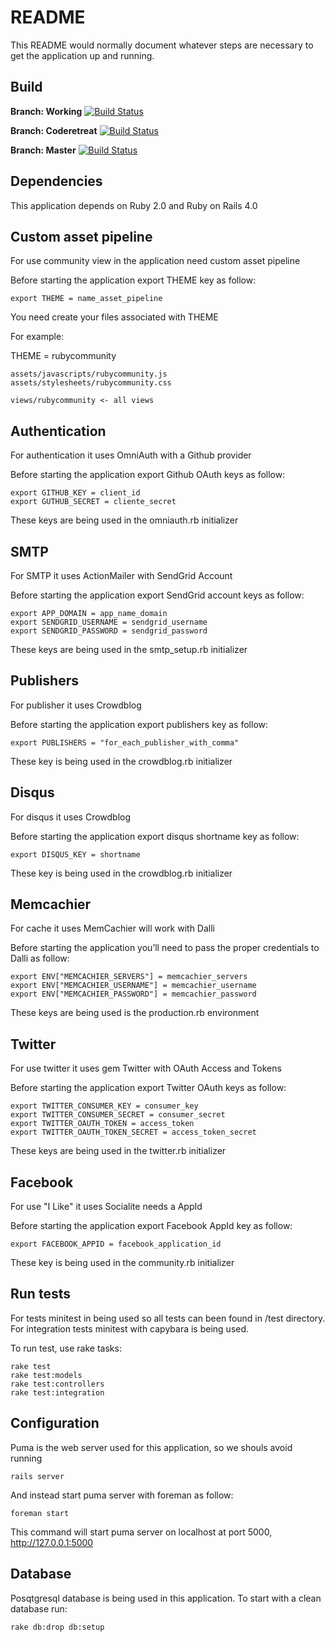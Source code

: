 # README

This README would normally document whatever steps are necessary to get the
application up and running.


## Build
**Branch: Working**
[![Build Status](https://travis-ci.org/mariochavez/community.png?branch=working)](https://travis-ci.org/mariochavez/community)

**Branch: Coderetreat**
[![Build Status](https://travis-ci.org/mariochavez/community.png?branch=coderetreat)](https://travis-ci.org/mariochavez/community)

**Branch: Master**
[![Build Status](https://travis-ci.org/mariochavez/community.png?branch=master)](https://travis-ci.org/mariochavez/community)

## Dependencies
This application depends on Ruby 2.0 and Ruby on Rails 4.0


## Custom asset pipeline
For use community view in the application need custom asset pipeline

Before starting the application export THEME key as follow:

    export THEME = name_asset_pipeline

You need create your files associated with THEME

For example: 

THEME = rubycommunity

    assets/javascripts/rubycommunity.js
    assets/stylesheets/rubycommunity.css

    views/rubycommunity <- all views

## Authentication
For authentication it uses OmniAuth with a Github provider

Before starting the application export Github OAuth keys as follow:

    export GITHUB_KEY = client_id
    export GUTHUB_SECRET = cliente_secret

These keys are being used in the omniauth.rb initializer

## SMTP
For SMTP it uses ActionMailer with SendGrid Account

Before starting the application export SendGrid account keys as follow:

    export APP_DOMAIN = app_name_domain
    export SENDGRID_USERNAME = sendgrid_username
    export SENDGRID_PASSWORD = sendgrid_password
    
These keys are being used in the smtp_setup.rb initializer

## Publishers
For publisher it uses Crowdblog

Before starting the application export publishers key as follow:

    export PUBLISHERS = "for_each_publisher_with_comma"
    
These key is being used in the crowdblog.rb initializer

## Disqus

For disqus it uses Crowdblog

Before starting the application export disqus shortname key as follow:

    export DISQUS_KEY = shortname

These key is being used in the crowdblog.rb initializer

## Memcachier

For cache it uses MemCachier will work with Dalli

Before starting the application you’ll need to pass the proper credentials to Dalli as follow:

    export ENV["MEMCACHIER_SERVERS"] = memcachier_servers
    export ENV["MEMCACHIER_USERNAME"] = memcachier_username
    export ENV["MEMCACHIER_PASSWORD"] = memcachier_password
    
These keys are being used is the production.rb environment    

## Twitter
For use twitter it uses gem Twitter with OAuth Access and Tokens 

Before starting the application export Twitter OAuth keys as follow:

    export TWITTER_CONSUMER_KEY = consumer_key
    export TWITTER_CONSUMER_SECRET = consumer_secret
    export TWITTER_OAUTH_TOKEN = access_token
    export TWITTER_OAUTH_TOKEN_SECRET = access_token_secret

These keys are being used in the twitter.rb initializer

## Facebook
For use "I Like" it uses Socialite needs a AppId

Before starting the application export Facebook AppId key as follow:

    export FACEBOOK_APPID = facebook_application_id

These key is being used in the community.rb initializer

## Run tests
For tests minitest in being used so all tests can been found in /test
directory. For integration tests minitest with capybara is being used.

To run test, use rake tasks:

    rake test
    rake test:models
    rake test:controllers
    rake test:integration

## Configuration
Puma is the web server used for this application, so we shouls avoid running

    rails server

And instead start puma server with foreman as follow:

    foreman start

This command will start puma server on localhost at port 5000,
http://127.0.0.1:5000

## Database
Posqtgresql database is being used in this application.
To start with a clean database run:

    rake db:drop db:setup
